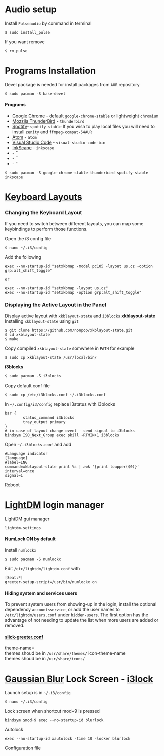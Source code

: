# Audio setup
Install `Pulseaudio` by command in terminal
```
$ sudo install_pulse
```
If you want remove
```
$ rm_pulse
```



# Programs Installation
Devel package is needed for install packages from `AUR` repository
```
$ sudo pacman -S base-devel
```
#### Programs
 * [Google Chrome](https://wiki.archlinux.org/index.php/Chromium) - default `google-chrome-stable` or lightweight `chromium`
 * [Mozzila ThunderBird](https://wiki.archlinux.org/index.php/thunderbird#Installation) - `thunderbird`
 * [Spotify](https://wiki.archlinux.org/index.php/spotify)- `spotify-stable` If you wish to play local files you will need to install `zenity` and `ffmpeg-compat-54AUR`
 * [Atom](https://wiki.archlinux.org/index.php/atom) - `atom`
 * [Visual Studio Code](https://wiki.archlinux.org/index.php/Visual_Studio_Code) - `visual-studio-code-bin`
 * [InkScape](https://wiki.archlinux.org/index.php/Inkscape) - `inkscape`
 * []() - ``
 * []() - ``
 * []() - ``
```
$ sudo pacman -S google-chrome-stable thunderbird spotify-stable inkscape
```

# [Keyboard Layouts](http://docs.slackware.com/howtos:window_managers:keyboard_layout_in_i3)
### Changing the Keyboard Layout
If you need to switch between different layouts, you can map some keybindings to perform those functions.

Open the i3 config file
```
$ nano ~/.i3/config
```
Add the following
```
exec --no-startup-id "setxkbmap -model pc105 -layout us,cz -option grp:alt_shift_toggle"

or

exec --no-startup-id "setxkbmap -layout us,cz"
exec --no-startup-id "setxkbmap -option grp:alt_shift_toggle"
```
### Displaying the Active Layout in the Panel 
Display active layout with `xkblayout-state` and `i3blocks`
**xkblayout-state**
Installing `xkblayout-state` using `git`
```
$ git clone https://github.com/nonpop/xkblayout-state.git
$ cd xkblayout-state
$ make
```
Copy compiled `xkblayout-state` somwhere in `PATH` for example
```
$ sudo cp xkblayout-state /usr/local/bin/
```
**i3blocks**
```
$ sudo pacman -S i3blocks
```
Copy default conf file 
```
$ sudo cp /etc/i3blocks.conf ~/.i3blocks.conf
```
In `~/.config/i3/config` replace i3status with i3blocks
```
bar {
        status_command i3blocks
        tray_output primary                                               
}
# in case of layout change event - send signal to i3blocks
bindsym ISO_Next_Group exec pkill -RTMIN+1 i3blocks
```
Open `~/.i3blocks.conf` and add 
```
#Language indicator
[language]
#label=LNG
command=xkblayout-state print %s | awk '{print toupper($0)}'
interval=once
signal=1
```
Reboot

# [LightDM]() login manager

LightDM gui manager
```
lightdm-settings
```

#### NumLock ON by default
Install `numlockx`
```
$ sudo pacman -S numlockx 
```
Edit `/etc/lightdm/lightdm.conf` with
```
[Seat:*]
greeter-setup-script=/usr/bin/numlockx on
```
#### Hiding system and services users
To prevent system users from showing-up in the login, install the optional dependency `accountsservice`, or add the user names to `/etc/lightdm/users.conf` under `hidden-users`. The first option has the advantage of not needing to update the list when more users are added or removed.

#### [slick-greeter.conf](https://github.com/linuxmint/slick-greeter)
theme-name=              
themes shoud be in `/usr/share/themes/`
icon-theme-name         
themes shoud be in `/usr/share/icons/`

# [Gaussian Blur](https://github.com/Ema0/i3lock-fancy) Lock Screen - [i3lock](https://github.com/i3/i3lock)
Launch setup is in `~/.i3/config`
```
$ nano ~/.i3/config
```
Lock screen when shortcut mod+9 is pressed
```
bindsym $mod+9 exec --no-startup-id blurlock
```
Autolock
```
exec --no-startup-id xautolock -time 10 -locker blurlock
```
Configuration file 
```
```

